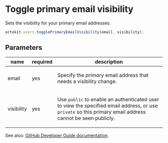 # Toggle primary email visibility

Sets the visibility for your primary email addresses.

```js
octokit.users.togglePrimaryEmailVisibility(email, visibility);
```

## Parameters

<table>
  <thead>
    <tr>
      <th>name</th>
      <th>required</th>
      <th>description</th>
    </tr>
  </thead>
  <tbody>
    <tr><td>email</td><td>yes</td><td>

Specify the _primary_ email address that needs a visibility change.

</td></tr>
<tr><td>visibility</td><td>yes</td><td>

Use `public` to enable an authenticated user to view the specified email address, or use `private` so this primary email address cannot be seen publicly.

</td></tr>
  </tbody>
</table>

See also: [GitHub Developer Guide documentation](endpoint.documentationUrl).
